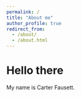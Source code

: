 ```yaml
---
permalink: /
title: "About me"
author_profile: true
redirect_from: 
  - /about/
  - /about.html
---
```


Hello there
======

My name is Carter Fausett.
